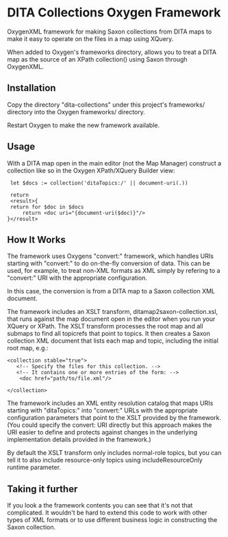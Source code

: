 # DITA Collections Oxygen Framework
OxygenXML framework for making Saxon collections from DITA maps to make it easy to operate on the files in a map using XQuery.

When added to Oxygen's frameworks directory, allows you to treat a DITA map
as the source of an XPath collection() using Saxon through OxygenXML.

## Installation

Copy the directory "dita-collections" under this project's frameworks/ directory into the Oxygen frameworks/ directory.

Restart Oxygen to make the new framework available.

## Usage

With a DITA map open in the main editor (not the Map Manager) construct a collection
like so in the Oxygen XPath/XQuery Builder view:

```
 let $docs := collection('ditaTopics:/' || document-uri(.))
 
 return 
 <result>{
 return for $doc in $docs 
     return <doc uri="{document-uri($doc)}"/>
}</result> 
```

## How It Works

The framework uses Oxygens "convert:" framework, which handles URIs starting with "convert:" to do on-the-fly conversion of data. This can be used, for example, to treat non-XML formats as XML simply by refering to a "convert:" URI with the appropriate configuration.

In this case, the conversion is from a DITA map to a Saxon collection XML document.

The framework includes an XSLT transform, ditamap2saxon-collection.xsl, that runs against the map document open in the editor when you run your XQuery or XPath. The XSLT transform processes the root map and all submaps to find all topicrefs that point to topics. It then creates a Saxon collection XML document that lists each map and topic, including the initial root map, e.g.:

```
<collection stable="true">
   <!-- Specify the files for this collection. -->
   <!-- It contains one or more entries of the form: -->
    <doc href="path/to/file.xml"/>

</collection>
```

The framework includes an XML entity resolution catalog that maps URIs starting with "ditaTopics:" into "convert:" URLs with the appropriate configuration parameters that point to the XSLT provided by the framework. (You could specify the convert: URI directly but this approach makes the URI easier to define and protects against changes in the underlying implementation details provided in the framework.)

By default the XSLT transform only includes normal-role topics, but you can tell it to also include resource-only topics using includeResourceOnly runtime parameter.

## Taking it further

If you look a the framework contents you can see that it's not that complicated. It wouldn't be hard to extend this code to work with other types of XML formats or to use different business logic in constructing the Saxon collection.

## 